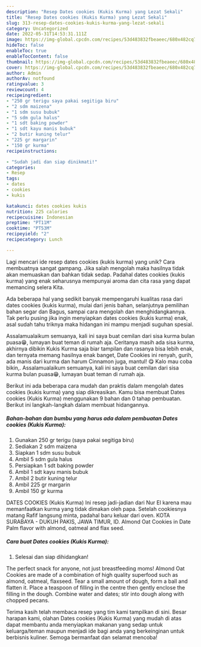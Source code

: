 ```yaml
---
description: "Resep Dates cookies (Kukis Kurma) yang Lezat Sekali"
title: "Resep Dates cookies (Kukis Kurma) yang Lezat Sekali"
slug: 313-resep-dates-cookies-kukis-kurma-yang-lezat-sekali
category: Uncategorized
date: 2022-05-31T14:53:31.111Z
image: https://img-global.cpcdn.com/recipes/53d483832fbeaeec/680x482cq70/dates-cookies-kukis-kurma-foto-resep-utama.jpg
hideToc: false
enableToc: true
enableTocContent: false
thumbnail: https://img-global.cpcdn.com/recipes/53d483832fbeaeec/680x482cq70/dates-cookies-kukis-kurma-foto-resep-utama.jpg
cover: https://img-global.cpcdn.com/recipes/53d483832fbeaeec/680x482cq70/dates-cookies-kukis-kurma-foto-resep-utama.jpg
author: Admin
authorAv: notfound
ratingvalue: 3
reviewcount: 4
recipeingredient:
- "250 gr terigu saya pakai segitiga biru"
- "2 sdm maizena"
- "1 sdm susu bubuk"
- "5 sdm gula halus"
- "1 sdt baking powder"
- "1 sdt kayu manis bubuk"
- "2 butir kuning telur"
- "225 gr margarin"
- "150 gr kurma"
recipeinstructions:

- "Sudah jadi dan siap dinikmati!"
categories:
- Resep
tags:
- dates
- cookies
- kukis

katakunci: dates cookies kukis 
nutrition: 225 calories
recipecuisine: Indonesian
preptime: "PT11M"
cooktime: "PT53M"
recipeyield: "2"
recipecategory: Lunch

---
```





Lagi mencari ide resep dates cookies (kukis kurma) yang unik? Cara membuatnya sangat gampang. Jika salah mengolah maka hasilnya tidak akan memuaskan dan bahkan tidak sedap. Padahal dates cookies (kukis kurma) yang enak seharusnya mempunyai aroma dan cita rasa yang dapat memancing selera Kita.





Ada beberapa hal yang sedikit banyak mempengaruhi kualitas rasa dari dates cookies (kukis kurma), mulai dari jenis bahan, selanjutnya pemilihan bahan segar dan Bagus, sampai cara mengolah dan menghidangkannya. Tak perlu pusing jika ingin menyiapkan dates cookies (kukis kurma) enak,      asal sudah tahu triknya maka hidangan ini mampu menjadi suguhan spesial.














Assalamualaikum semuanya, kali ini saya buat cemilan dari sisa kurma bulan puasa😁, lumayan buat teman di rumah aja. Ceritanya masih ada sisa kurma, akhirnya dibikin Kukis Kurma saja biar tampilan dan rasanya bisa lebih enak, dan ternyata memang hasilnya enak banget, Date Cookies ini renyah, gurih, ada manis dari kurma dan harum Cinnamon juga, mantul! 😋 Kalo mau coba bikin,. Assalamualaikum semuanya, kali ini saya buat cemilan dari sisa kurma bulan puasa😁, lumayan buat teman di rumah aja.






Berikut ini ada beberapa cara mudah dan praktis dalam mengolah dates cookies (kukis kurma) yang siap dikreasikan. Kamu bisa membuat Dates cookies (Kukis Kurma) menggunakan 9 bahan dan 0 tahap pembuatan. Berikut ini langkah-langkah dalam membuat hidangannya.

<!--inarticleads1-->

##### Bahan-bahan dan bumbu yang harus ada dalam pembuatan Dates cookies (Kukis Kurma):

1. Gunakan 250 gr terigu (saya pakai segitiga biru)
1. Sediakan 2 sdm maizena
1. Siapkan 1 sdm susu bubuk
1. Ambil 5 sdm gula halus
1. Persiapkan 1 sdt baking powder
1. Ambil 1 sdt kayu manis bubuk
1. Ambil 2 butir kuning telur
1. Ambil 225 gr margarin
1. Ambil 150 gr kurma


DATES COOKIES (Kukis Kurma) Ini resep jadi-jadian dari Nur El karena mau memanfaatkan kurma yang tidak dimakan oleh papa. Setelah cookiesnya matang Rafif langsung minta, padahal baru keluar dari oven. KOTA SURABAYA - DUKUH PAKIS, JAWA TIMUR, ID. Almond Oat Cookies in Date Palm flavor with almond, oatmeal and flax seed. 

<!--inarticleads2-->

##### Cara buat Dates cookies (Kukis Kurma):


1. Selesai dan siap dihidangkan!

The perfect snack for anyone, not just breastfeeding moms! Almond Oat Cookies are made of a combination of high quality superfood such as almond, oatmeal, flaxseed. Tear a small amount of dough, form a ball and flatten it. Place a teaspoon of filling in the centre then gently enclose the filling in the dough. Combine water and dates; stir into dough along with chopped pecans. 

Terima kasih telah membaca resep yang tim kami tampilkan di sini. Besar harapan kami, olahan Dates cookies (Kukis Kurma) yang mudah di atas dapat membantu anda menyiapkan makanan yang sedap untuk keluarga/teman maupun menjadi ide bagi anda yang berkeinginan untuk berbisnis kuliner. Semoga bermanfaat dan selamat mencoba!
